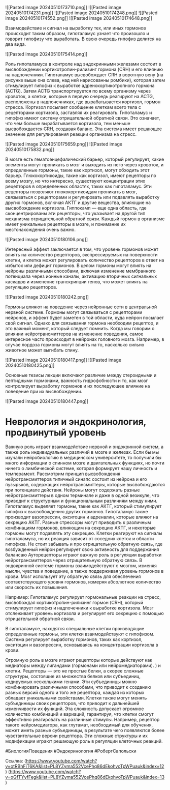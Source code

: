 
![[Pasted image 20240510173710.png]]
![[Pasted image 20240510174231.png]]
![[Pasted image 20240510174248.png]]
![[Pasted image 20240510174552.png]]
![[Pasted image 20240510174648.png]]

Взаимодействие и сигнал на выработку тех, или иных гормонов происходит таким образом, гипоталамус узнает что произошло и говорит гипофизу что выработать. В свою очередь гипофиз делится на два вида. 

![[Pasted image 20240510175414.png]]

Роль гипоталамуса в контроле над эндокринными железами состоит в высвобождении кортикотропин-рилизинг гормона (CRH) и его влиянию на надпочечники. Гипоталамус высвобождает CRH в воротную вену (на рисунке выше она слева, над ней нарисованны ромбики), которая затем стимулирует гипофиз к выработке адренокортикотропного гормона (ACTG). Затем ACTG транспортируется по всему организму через кровоток, а клетки, которые в первую очередь реагируют на ACTG, расположены в надпочечниках, где вырабатывается кортизол, гормон стресса. Кортизол посылает сообщение клеткам всего тела с рецепторами кортизола, заставляя их реагировать. Гипоталамус и гипофиз имеют систему отрицательной обратной связи. Это означает, что чем больше вырабатывается кортизола, тем меньше высвобождается CRH, создавая баланс. Эта система имеет решающее значение для регулирования реакции организма на стресс.

![[Pasted image 20240510175659.png]]
![[Pasted image 20240510175832.png]]

В мозге есть гематоэнцефалический барьер, который регулирует, какие элементы могут проникать в мозг и выходить из него через кровоток, и определенные гормоны, такие как кортизол, могут обходить этот барьер. Глюкокортикоиды, такие как кортизол, имеют рецепторы по всему мозгу, но что интересно, существуют концентрации этих рецепторов в определенных областях, таких как гипоталамус. Эти рецепторы позволяют глюкокортикоидам проникать в мозг, связываться с рецепторами и регулировать или подавлять выработку других гормонов, включая АКТГ и другие вещества, влияющие на высвобождение кортизола. Гиппокамп — еще одна область, где сконцентрированы эти рецепторы, что указывает на другой тип механизма отрицательной обратной связи. Каждый гормон в организме имеет уникальные рецепторы в мозге, и понимание их местонахождения очень важно.

![[Pasted image 20240510180106.png]]

Интересный эффект заключается в том, что уровень гормонов может влиять на количество рецепторов, экспрессируемых на поверхности клетки, и клетка может регулировать количество рецепторов в ответ на избыток или дефицит гормонов. В целом гормоны могут влиять на нейроны различными способами, включая изменение мембранного потенциала через ионные каналы, активацию вторичных сигнальных каскадов и изменение транскрипции генов, что может влиять на регуляцию рецепторов. 

![[Pasted image 20240510180242.png]]

Гормоны влияют на поведение через нейронные сети в центральной нервной системе. Гормоны могут связываться с рецепторами нейронов, и эффект будет заметен в той области, куда нейрон посылает свой сигнал. Однако для связывания гормона необходим рецептор, и это важный момент, который следует помнить. Когда мы говорим о влиянии нейротрансмиттеров на изменение поведения, самое интересное часто происходит в нейронах головного мозга. Например, в случае лордоза гормоны могут влиять на то, насколько сильно животное может выгибать спину.

![[Pasted image 20240510180417.png]]
![[Pasted image 20240510180425.png]]

Основные тезисы лекции включают различие между стероидными и пептидными гормонами, важность гидрофобности и то, как мозг контролирует выработку гормонов и их последующее влияние на поведение при их высвобождении.

![[Pasted image 20240510180447.png]]


# Неврология и эндокринология, продвинутый уровень

Важную роль играет взаимодействие нервной и эндокринной систем, а также роль индивидуальных различий в мозге и железах. Если бы мы изучали нейробиологию в медицинском университете, то получили бы много информации о спинном мозге и двигательных функциях, но почти ничего о лимбической системе, которая формирует нашу личность и темперамент. Рассмотрим принцип высвобождения нейротрансмиттеров типичный синапс состоит из нейрона и его пузырьков, содержащих нейротрансмиттеры, которые высвобождаются при потенциале действия. Нейроны могут содержать разные нейротрансмиттеры в одном терминале и даже в одной везикуле, что приводит к структурным и функциональным различиям между ними. Гипоталамус выделяет гормоны, такие как АКТГ, который стимулирует гипофиз к высвобождению других гормонов. Гипоталамус также производит вазопрессин, окситоцин и адреналин, которые влияют на секрецию АКТГ. Разные стрессоры могут приводить к различным комбинациям гормонов, влияющим на секрецию АКТГ, и некоторые гормоны могут подавлять эту секрецию. Клетки реагируют на сигналы гипоталамуса, но их реакция зависит от соседних клеток и области гипофиза. Не стоит забывать и про отрицательную обратную связь, где возбужденный нейрон регулирует свою активность для поддержания балансаю Ауторецепторы играют важную роль в регуляции выработки нейротрансмиттеров через отрицательную обратную связь. В эндокринной системе гормоны взаимодействуют с мозгом, изменяя мысли, чувства и поведение, а также поддерживая уровень гормонов в крови. Мозг использует эту обратную связь для обеспечения соответствующего уровня гормонов, измеряя абсолютное количество или скорость их повышения. 

Например: Гипоталамус регулирует гормональные реакции на стресс, высвобождая кортикотропин-рилизинг гормон (CRH), который стимулирует гипофиз и надпочечники к выработке кортизола. Мозг отслеживает уровень кортизола и регулирует его секрецию с помощью отрицательной обратной связи. 

В гипоталамусе, находятся специальные клетки производящие определенные гормоны, эти клетки взаимодействуют с гипофизом. Система регулирует выработку гормонов, таких как кортизол, окситоцин и вазопрессин, основываясь на концентрации кортизола в крови.

Огромную роль в мозге играют рецепторы которые действуют как медиаторы между лигандами (гормонами или нейромедиаторами). ) и клетки. Рецепторы — это не простые белки, а скорее сложные структуры, состоящие из множества белков или субъединиц, кодируемых несколькими генами. Эти субъединицы можно комбинировать различными способами, что приводит к созданию разных версий одного и того же рецептора, каждая из которых обладает уникальными свойствами. Клетки также могут менять субъединицы своих рецепторов, что приводит к дальнейшей изменчивости их функций. Эта сложность допускает огромное количество комбинаций и вариаций, гарантируя, что клетки смогут эффективно реагировать на различные стимулы. Например, рецептор такого нейромедиатора, как глутамат, необходимый для обучения, может иметь разные субъединицы, в результате чего появляются более чувствительные версии рецептора. Эти сложные структуры и их модификации играют решающую роль в регуляции клеточных реакций.

#БиологияПоведения #Эндокринология #РобертСапольски 

Ссылка: (https://www.youtube.com/watch?v=otRBhFiT6KA&list=PL8YZyma552VcePhq86dEkohvoTpWPuauk&index=12) (https://www.youtube.com/watch?v=oGfTYyfFegk&list=PL8YZyma552VcePhq86dEkohvoTpWPuauk&index=13)


